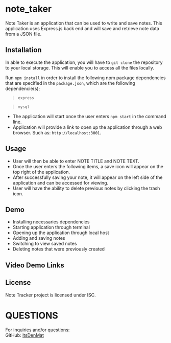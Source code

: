 # note_taker
Note Taker is an application that can be used to write and save notes. This application uses Express.js back end and will save and retrieve note data from a JSON file.

## Installation

In able to execute the application, you will have to `git clone` the repository to your local storage. This will enable you to access all the files locally.

Run `npm install` in order to install the following npm package dependencies that are specified in the `package.json`, which are the following dependencie(s);
> `express`

> `mysql`

* The application will start once the user enters `npm start` in the command line.
* Application will provide a link to open up the application through a web browser. Such as: `http://localhost:3001`.

## Usage
* User will then be able to enter NOTE TITLE and NOTE TEXT.
* Once the user enters the following items, a save icon will appear on the top right of the application.
* After successfully saving your note, it will appear on the left side of the application and can be accessed for viewing.
* User will have the ability to delete previous notes by clicking the trash icon.

## Demo
* Installing necessaries dependencies
* Starting application through terminal
* Opening up the application through local host
* Adding and saving notes
* Switching to view saved notes
* Deleting notes that were previously created

## Video Demo Links

## License 
Note Tracker project is licensed under ISC.

# QUESTIONS
For inquiries and/or questions:
<br>
GitHub: [itsDenMat](#itsDenMat)